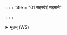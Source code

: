 +++
title = "01 सहस्वेदं सहमाने"

+++
<details><summary>मूलम् (WS)</summary>

सहस्वेदं सहमाने अथो देवि सरस्वति ।  
अथेदमश्विना लक्ष्म रोहितं कृणुतं युवम् ॥ १ ॥
</details>